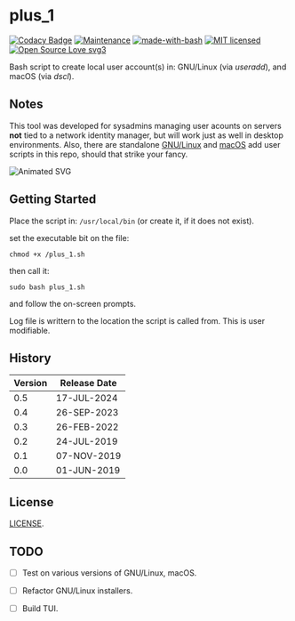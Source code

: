 # plus_1

[![Codacy Badge](https://api.codacy.com/project/badge/Grade/d9aaccd5c21741989e69e273117f1d45)](https://www.codacy.com/app/marshki/plus_1?utm_source=github.com&amp;utm_medium=referral&amp;utm_content=marshki/plus_1&amp;utm_campaign=Badge_Grade)
[![Maintenance](https://img.shields.io/badge/Maintained%3F-yes-green.svg)](https://GitHub.com/Naereen/StrapDown.js/graphs/commit-activity)
[![made-with-bash](https://img.shields.io/badge/Made%20with-Bash-1f425f.svg)](https://www.gnu.org/software/bash/)
[![MIT licensed](https://img.shields.io/badge/license-MIT-blue.svg)](https://raw.githubusercontent.com/hyperium/hyper/master/LICENSE)
[![Open Source Love svg3](https://badges.frapsoft.com/os/v3/open-source.svg?v=103)](https://github.com/ellerbrock/open-source-badges/)

Bash script to create local user account(s) in: 
GNU/Linux (via *useradd*), and macOS (via *dscl*). 

## Notes 

This tool was developed for sysadmins managing user acounts on servers 
**not** tied to a network identity manager,
but will work just as well in desktop environments.
Also, there are standalone [GNU/Linux](https://github.com/marshki/plus_1/blob/master/functions/GNU_Linux/linux_add.sh) 
and [macOS](https://github.com/marshki/plus_1/blob/master/functions/macOS/macOS_add.sh) add user scripts in this repo, 
should that strike your fancy. 

![Animated SVG](https://rawcdn.githack.com/marshki/plus_1/82c4815ee2f23978dd493df8cf0b2674c31cbd36/docs/termtosvg_iicyaexq.svg)

## Getting Started

Place the script in: `/usr/local/bin` (or create it, if it does not exist). 

set the executable bit on the file:

`chmod +x /plus_1.sh`   

then call it:

`sudo bash plus_1.sh` 

and follow the on-screen prompts. 

Log file is writtern to the location the script is called from. This is user modifiable.
 
## History

|Version  |Release Date  |  
|---      |---           |
| 0.5     | 17-JUL-2024  |
| 0.4     | 26-SEP-2023  |
| 0.3     | 26-FEB-2022  |
| 0.2     | 24-JUL-2019  |
| 0.1     | 07-NOV-2019  |
| 0.0     | 01-JUN-2019  |

## License 
[LICENSE](https://github.com/marshki/plus_1/blob/master/LICENSE).

## TODO

- [ ] Test on various versions of GNU/Linux, macOS.

- [ ] Refactor GNU/Linux installers.

- [ ] Build TUI.
